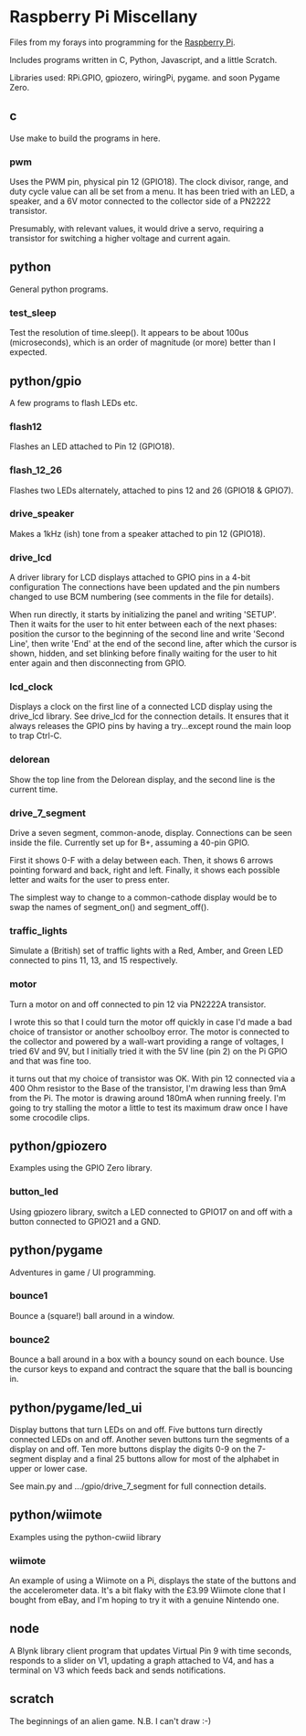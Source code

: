 # Raspberry Pi Miscellany

Files from my forays into programming for the [Raspberry Pi](http://raspberrypi.org).

Includes programs written in C, Python, Javascript, and a little Scratch.

Libraries used: RPi.GPIO, gpiozero, wiringPi, pygame. and soon Pygame Zero.


## c

Use make to build the programs in here.

### pwm

Uses the PWM pin, physical pin 12 (GPIO18). The clock divisor, range, and duty
cycle value can all be set from a menu. It has been tried with an LED, a
speaker, and a 6V motor connected to the collector side of a PN2222 transistor.

Presumably, with relevant values, it would drive a servo, requiring a transistor
for switching a higher voltage and current again.


## python

General python programs.

### test_sleep

Test the resolution of time.sleep(). It appears to be about 100us (microseconds),
which is an order of magnitude (or more) better than I expected.


## python/gpio

A few programs to flash LEDs etc.

### flash12

Flashes an LED attached to Pin 12 (GPIO18).

### flash_12_26

Flashes two LEDs alternately, attached to pins 12 and 26 (GPIO18 & GPIO7).

### drive_speaker

Makes a 1kHz (ish) tone from a speaker attached to pin 12 (GPIO18).

### drive_lcd

A driver library for LCD displays attached to GPIO pins in a 4-bit configuration
The connections have been updated and the pin numbers changed to use BCM
numbering (see comments in the file for details).

When run directly, it starts by initializing the panel and writing 'SETUP'.
Then it waits for the user to hit enter between each of the next phases:
position the cursor to the beginning of the second line and write
'Second Line', then write 'End' at the end of the second line, after which
the cursor is shown, hidden, and set blinking before finally waiting for
the user to hit enter again and then disconnecting from GPIO.

### lcd_clock

Displays a clock on the first line of a connected LCD display using the drive_lcd
library. See drive_lcd for the connection details. It ensures that it always
releases the GPIO pins by having a try...except round the main loop to trap Ctrl-C.

### delorean

Show the top line from the Delorean display, and the second line is the current
time.

### drive_7_segment

Drive a seven segment, common-anode, display. Connections can be seen inside
the file. Currently set up for B+, assuming a 40-pin GPIO.

First it shows 0-F with a delay between each. Then, it shows 6 arrows pointing
forward and back, right and left. Finally, it shows each possible letter and waits
for the user to press enter.

The simplest way to change to a common-cathode display would be to swap the names
of segment_on() and segment_off().

### traffic_lights

Simulate a (British) set of traffic lights with a Red, Amber, and Green LED
connected to pins 11, 13, and 15 respectively.

### motor

Turn a motor on and off connected to pin 12 via PN2222A transistor.

I wrote this so that I could turn the motor off quickly in case I'd made a bad
choice of transistor or another schoolboy error. The motor is connected to the
collector and powered by a wall-wart providing a range of voltages, I tried 6V
and 9V, but I initially tried it with the 5V line (pin 2) on the Pi GPIO and
that was fine too.

it turns out that my choice of transistor was OK. With pin 12 connected via a
400 Ohm resistor to the Base of the transistor, I'm drawing less than 9mA from
the Pi. The motor is drawing around 180mA when running freely. I'm going to try
stalling the motor a little to test its maximum draw once I have some crocodile
clips.


## python/gpiozero

Examples using the GPIO Zero library.

### button_led

Using gpiozero library, switch a LED connected to GPIO17 on and off with a button
connected to GPIO21 and a GND.


## python/pygame

Adventures in game / UI programming.

### bounce1

Bounce a (square!) ball around in a window.

### bounce2

Bounce a ball around in a box with a bouncy sound on each bounce. Use the cursor
keys to expand and contract the square that the ball is bouncing in.


## python/pygame/led_ui

Display buttons that turn LEDs on and off. Five buttons turn directly connected
LEDs on and off. Another seven buttons turn the segments of a display on and off.
Ten more buttons display the digits 0-9 on the 7-segment display and a final 25
buttons allow for most of the alphabet in upper or lower case.

See main.py and .../gpio/drive_7_segment for full connection details.


## python/wiimote

Examples using the python-cwiid library

### wiimote

An example of using a Wiimote on a Pi, displays the state of the buttons and
the accelerometer data. It's a bit flaky with the £3.99 Wiimote clone that I
bought from eBay, and I'm hoping to try it with a genuine Nintendo one.


## node

A Blynk library client program that updates Virtual Pin 9 with time seconds,
responds to a slider on V1, updating a graph attached to V4, and has a
terminal on V3 which feeds back and sends notifications.


## scratch

The beginnings of an alien game. N.B. I can't draw :-)

